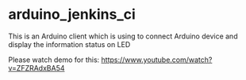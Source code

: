 # arduino_jenkins_ci
This is an Arduino client which is using to connect Arduino device and display the information status on LED

Please watch demo for this: https://www.youtube.com/watch?v=ZFZRAdxBA54
